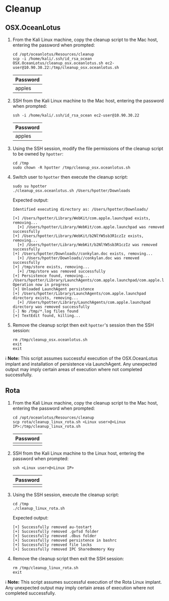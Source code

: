 # Cleanup

## OSX.OceanLotus

1. From the Kali Linux machine, copy the cleanup script to the Mac host,
entering the password when prompted:
    ```
    cd /opt/oceanlotus/Resources/cleanup
    scp -i /home/kali/.ssh/id_rsa_ocean OSX.OceanLotus/cleanup_osx.oceanlotus.sh ec2-user@10.90.30.22:/tmp/cleanup_osx.oceanlotus.sh
    ```
    | Password |
    | -------- |
    | apples |
   
1. SSH from the Kali Linux machine to the Mac host, entering the password when
prompted:
    ```
    ssh -i /home/kali/.ssh/id_rsa_ocean ec2-user@10.90.30.22
    ```
    | Password |
    | -------- |
    | apples |
   
1. Using the SSH session, modify the file permissions of the cleanup script to be owned by `hpotter`:
    ```
    cd /tmp
    sudo chown -R hpotter /tmp/cleanup_osx.oceanlotus.sh
    ```
   
1. Switch user to `hpotter` then execute the cleanup script:
    ```
    sudo su hpotter
    ./cleanup_osx.oceanlotus.sh /Users/hpotter/Downloads
    ```
    
    Expected output:
    ```
    Identified executing directory as: /Users/hpotter/Downloads/

    [+] /Users/hpotter/Library/WebKit/com.apple.launchpad exists, removing...
      [+] /Users/hpotter/Library/WebKit/com.apple.launchpad was removed successfully
    [+] /Users/hpotter/Library/WebKit/b2NlYW5sb3R1czIz exists, removing...
      [+] /Users/hpotter/Library/WebKit/b2NlYW5sb3R1czIz was removed successfully
    [+] /Users/hpotter/Downloads//conkylan.doc exists, removing...
      [+] /Users/hpotter/Downloads//conkylan.doc was removed successfully
    [+] /tmp/store exists, removing...
      [+] /tmp/store was removed successfully
    [+] Persistence found, removing...
    /Users/hpotter/Library/LaunchAgents/com.apple.launchpad/com.apple.launchpad.plist: Operation now in progress
    [+] Unloaded LaunchAgent persistence
    [+] /Users/hpotter/Library/LaunchAgents/com.apple.launchpad directory exists, removing...
      [+] /Users/hpotter/Library/LaunchAgents/com.apple.launchpad directory was removed successfully
    [-] No /tmp/*.log files found
    [+] TextEdit found, killing...
    ```
1. Remove the cleanup script then exit `hpotter`'s session then the SSH session:
    ```
    rm /tmp/cleanup_osx.oceanlotus.sh
    exit
    exit
    ```

:information_source: **Note:** This script assumes successful execution of the
OSX.OceanLotus implant and installation of persistence via LaunchAgent. Any
unexpected output may imply certain areas of execution where not completed
successfully.


## Rota

1. From the Kali Linux machine, copy the cleanup script to the Mac host,
entering the password when prompted:
    ```
    cd /opt/oceanlotus/Resources/cleanup
    scp rota/cleanup_linux_rota.sh <Linux user>@<Linux IP>:/tmp/cleanup_linux_rota.sh
    ```
    | Password |
    | -------- |
    | <Linux user password> |
1. SSH from the Kali Linux machine to the Linux host, entering the password when
prompted:
    ```
    ssh <Linux user>@<Linux IP>
    ```
    | Password |
    | -------- |
    | <Linux user password> |
1. Using the SSH session, execute the cleanup script:
    ```
    cd /tmp
    ./cleanup_linux_rota.sh 
    ```

    Expected output:
    ```
    [+] Successfully removed au-tostart
    [+] Successfully removed .gvfsd folder
    [+] Successfully removed .dbus folder
    [+] Successfully removed persistence in bashrc
    [+] Successfully removed file locks
    [+] Successfully removed IPC Sharedmemory Key
    ```
1. Remove the cleanup script then exit the SSH session:
    ```
    rm /tmp/cleanup_linux_rota.sh
    exit
    ```

:information_source: **Note:** This script assumes successful execution of the
Rota Linux implant. Any unexpected output may imply certain areas of execution where not completed
successfully.
